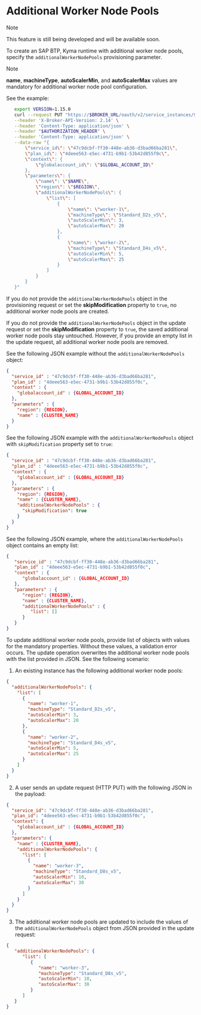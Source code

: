 # Additional Worker Node Pools

> [!NOTE]
> This feature is still being developed and will be available soon.

To create an SAP BTP, Kyma runtime with additional worker node pools, specify the `additionalWorkerNodePools` provisioning parameter.

> [!NOTE]
> **name**, **machineType**, **autoScalerMin**, and **autoScalerMax** values are mandatory for additional worker node pool configuration.

See the example:

```bash
   export VERSION=1.15.0
   curl --request PUT "https://$BROKER_URL/oauth/v2/service_instances/$INSTANCE_ID?accepts_incomplete=true" \
   --header 'X-Broker-API-Version: 2.14' \
   --header 'Content-Type: application/json' \
   --header "$AUTHORIZATION_HEADER" \
   --header 'Content-Type: application/json' \
   --data-raw "{
       \"service_id\": \"47c9dcbf-ff30-448e-ab36-d3bad66ba281\",
       \"plan_id\": \"4deee563-e5ec-4731-b9b1-53b42d855f0c\",
       \"context\": {
           \"globalaccount_id\": \"$GLOBAL_ACCOUNT_ID\"
       },
       \"parameters\": {
           \"name\": \"$NAME\",
           \"region\": \"$REGION\",
           \"additionalWorkerNodePools\": {
               \"list\": [
                   {
                       \"name\": \"worker-1\",
                       \"machineType\": \"Standard_D2s_v5\",
                       \"autoScalerMin\": 3,
                       \"autoScalerMax\": 20
                   },
                   {
                       \"name\": \"worker-2\",
                       \"machineType\": \"Standard_D4s_v5\",
                       \"autoScalerMin\": 5,
                       \"autoScalerMax\": 25
                   }
               ]
           }
       }
   }"
```

If you do not provide the `additionalWorkerNodePools` object in the provisioning request or set the **skipModification** property to `true`, no additional worker node pools are created.

If you do not provide the `additionalWorkerNodePools` object in the update request or set the **skipModification** property to `true`, the saved additional worker node pools stay untouched.
However, if you provide an empty list in the update request, all additional worker node pools are removed.

See the following JSON example without the `additionalWorkerNodePools` object:

```json
{
  "service_id" : "47c9dcbf-ff30-448e-ab36-d3bad66ba281",
  "plan_id" : "4deee563-e5ec-4731-b9b1-53b42d855f0c",
  "context" : {
    "globalaccount_id" : {GLOBAL_ACCOUNT_ID}
  },
  "parameters" : {
    "region": {REGION},
    "name" : {CLUSTER_NAME}
  }
}
```

See the following JSON example with the `additionalWorkerNodePools` object with `skipModification` property set to `true`:
```json
{
  "service_id" : "47c9dcbf-ff30-448e-ab36-d3bad66ba281",
  "plan_id" : "4deee563-e5ec-4731-b9b1-53b42d855f0c",
  "context" : {
    "globalaccount_id" : {GLOBAL_ACCOUNT_ID}
  },
  "parameters" : {
    "region": {REGION},
    "name" : {CLUSTER_NAME},
    "additionalWorkerNodePools" : {
      "skipModification": true
    }
  }
}
```

See the following JSON example, where the `additionalWorkerNodePools` object contains an empty list:
```json
{
   "service_id" : "47c9dcbf-ff30-448e-ab36-d3bad66ba281",
   "plan_id" : "4deee563-e5ec-4731-b9b1-53b42d855f0c",
   "context" : {
      "globalaccount_id" : {GLOBAL_ACCOUNT_ID}
   },
   "parameters" : {
      "region": {REGION},
      "name" : {CLUSTER_NAME},
      "additionalWorkerNodePools" : {
         "list": []
      }
   }
}
```

To update additional worker node pools, provide list of objects with values for the mandatory properties. Without these values, a validation error occurs.
The update operation overwrites the additional worker node pools with the list provided in JSON. See the following scenario:

1. An existing instance has the following additional worker node pools:
```json
{
  "additionalWorkerNodePools": {
    "list": [
      {
        "name": "worker-1",
        "machineType": "Standard_D2s_v5",
        "autoScalerMin": 3,
        "autoScalerMax": 20
      },
      {
        "name": "worker-2",
        "machineType": "Standard_D4s_v5",
        "autoScalerMin": 5,
        "autoScalerMax": 25
      }
    ]
  }
}
```

2. A user sends an update request (HTTP PUT) with the following JSON in the payload:
```json
{
  "service_id": "47c9dcbf-ff30-448e-ab36-d3bad66ba281",
  "plan_id": "4deee563-e5ec-4731-b9b1-53b42d855f0c",
  "context": {
    "globalaccount_id" : {GLOBAL_ACCOUNT_ID}
  },
  "parameters": {
    "name" : {CLUSTER_NAME},
    "additionalWorkerNodePools": {
      "list": [
        {
          "name": "worker-3",
          "machineType": "Standard_D8s_v5",
          "autoScalerMin": 10,
          "autoScalerMax": 30
        }
      ]
    }
  }
}
```

3. The additional worker node pools are updated to include the values of the `additionalWorkerNodePools` object from JSON provided in the update request:
```json
{
   "additionalWorkerNodePools": {
      "list": [
         {
            "name": "worker-3",
            "machineType": "Standard_D8s_v5",
            "autoScalerMin": 10,
            "autoScalerMax": 30
         }
      ]
   }
}
```
